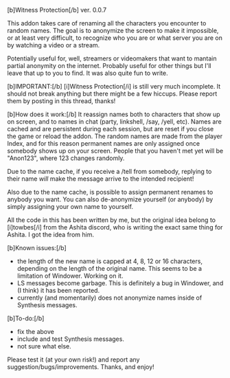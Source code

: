 [b]Witness Protection[/b] ver. 0.0.7

This addon takes care of renaming all the characters you encounter to random names. The goal is to anonymize the screen to make it impossible, or at least very difficult, to recognize who you are or what server you are on by watching a video or a stream.

Potentially useful for, well, streamers or videomakers that want to mantain partial anonymity on the internet. Probably useful for other things but I'll leave that up to you to find. It was also quite fun to write.

[b]IMPORTANT:[/b] [i]Witness Protection[/i] is still very much incomplete. It should not break anything but there might be a few hiccups. Please report them by posting in this thread, thanks!

[b]How does it work:[/b]
It reassign names both to characters that show up on screen, and to names in chat (party, linkshell, /say, /yell, etc). Names are cached and are persistent during each session, but are reset if you close the game or reload the addon. 
The random names are made from the player Index, and for this reason permanent names are only assigned once somebody shows up on your screen. People that you haven't met yet will be "Anon123", where 123 changes randomly.

Due to the name cache, if you receive a /tell from somebody, replying to their name *will* make the message arrive to the intended recipient!

Also due to the name cache, is possible to assign permanent renames to anybody you want. You can also de-anonymize yourself (or anybody) by simply assigning your own name to yourself.

All the code in this has been written by me, but the original idea belong to [i]towbes[/i] from the Ashita discord, who is writing the exact same thing for Ashita. I got the idea from him.

[b]Known issues:[/b]
- the length of the new name is capped at 4, 8, 12 or 16 characters, depending on the length of the original name. This seems to be a limitation of Windower. Working on it.
- LS messages become garbage. This is definitely a bug in Windower, and (I think) it has been reported.
- currently (and momentarily) does not anonymize names inside of Synthesis messages.

[b]To-do:[/b]
- fix the above
- include and test Synthesis messages.
- not sure what else.

Please test it (at your own risk!) and report any suggestion/bugs/improvements. Thanks, and enjoy!
